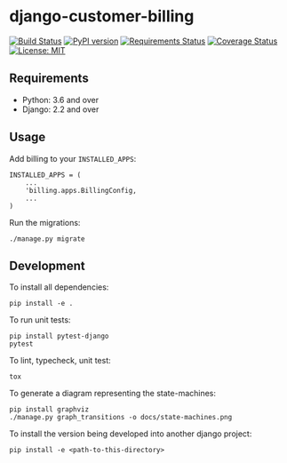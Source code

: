 django-customer-billing
============

[![Build Status](https://travis-ci.org/skioo/django-customer-billing.svg?branch=master)](https://travis-ci.org/skioo/django-customer-billing)
[![PyPI version](https://badge.fury.io/py/django-customer-billing.svg)](https://badge.fury.io/py/django-customer-billing)
[![Requirements Status](https://requires.io/github/skioo/django-customer-billing/requirements.svg?branch=master)](https://requires.io/github/skioo/django-customer-billing/requirements/?branch=master)
[![Coverage Status](https://coveralls.io/repos/github/skioo/django-customer-billing/badge.svg?branch=master)](https://coveralls.io/github/skioo/django-customer-billing?branch=master)
[![License: MIT](https://img.shields.io/badge/License-MIT-blue.svg)](https://opensource.org/licenses/MIT)


Requirements
------------

* Python: 3.6 and over
* Django: 2.2 and over


Usage
-----

Add billing to your `INSTALLED_APPS`:

    INSTALLED_APPS = (
        ...
        'billing.apps.BillingConfig,
        ...
    )


Run the migrations: 

    ./manage.py migrate


Development
-----------

To install all dependencies:

    pip install -e .
    
To run unit tests:

    pip install pytest-django
    pytest

To lint, typecheck, unit test:

    tox

To generate a diagram representing the state-machines:

    pip install graphviz
    ./manage.py graph_transitions -o docs/state-machines.png


To install the version being developed into another django project:

    pip install -e <path-to-this-directory>
